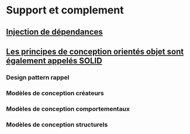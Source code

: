# Support et complement

## [Injection de dépendances](InjectionDependences/)

## [Les principes de conception orientés objet sont également appelés SOLID](http://design-patterns.cofares.net/Principes/)
   
### Design pattern rappel
### Modèles de conception créateurs
### Modèles de conception comportementaux
### Modèles de conception structurels
### 
